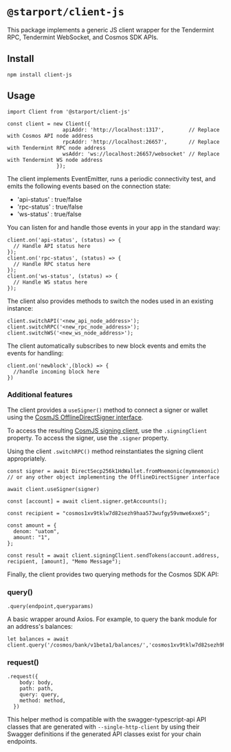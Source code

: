 # `@starport/client-js`

This package implements a generic JS client wrapper for the Tendermint RPC, Tendermint WebSocket, and Cosmos SDK APIs.

## Install

```
npm install client-js
```
## Usage

```
import Client from '@starport/client-js'

const client = new Client({
                  apiAddr: 'http://localhost:1317',        // Replace with Cosmos API node address
                  rpcAddr: 'http://localhost:26657',       // Replace with Tendermint RPC node address
                  wsAddr: 'ws://localhost:26657/websocket' // Replace with Tendermint WS node address
                });

```

The client implements EventEmitter, runs a periodic connectivity test, and emits the following events based on the connection state:

* 'api-status' : true/false
* 'rpc-status' : true/false
* 'ws-status' : true/false

You can listen for and handle those events in your app in the standard way:

```
client.on('api-status', (status) => { 
  // Handle API status here
});
client.on('rpc-status', (status) => { 
  // Handle RPC status here
});
client.on('ws-status', (status) => { 
  // Handle WS status here
});
```

The client also provides methods to switch the nodes used in an existing instance:

```
client.switchAPI('<new_api_node_address>');
client.switchRPC('<new_rpc_node_address>');
client.switchWS('<new_ws_node_address>');
```

The client automatically subscribes to new block events and emits the events for handling:

```
client.on('newblock',(block) => {
  //handle incoming block here
})
```

### Additional features

The client provides a `useSigner()` method to connect a signer or wallet using the [CosmJS OfflineDirectSigner interface](https://cosmos.github.io/cosmjs/latest/proto-signing/interfaces/signer.offlinedirectsigner.html).

To access the resulting [CosmJS signing client](https://cosmos.github.io/cosmjs/latest/stargate/classes/signingstargateclient.signingstargateclient-1.html), use the `.signingClient` property. To access the signer, use the `.signer` property.

Using the client `.switchRPC()` method reinstantiates the signing client appropriately.

```
const signer = await DirectSecp256k1HdWallet.fromMnemonic(mymnemonic) // or any other object implementing the OfflineDirectSigner interface

await client.useSigner(signer)

const [account] = await client.signer.getAccounts();

const recipient = "cosmos1xv9tklw7d82sezh9haa573wufgy59vmwe6xxe5";

const amount = {
  denom: "uatom",
  amount: "1",
};

const result = await client.signingClient.sendTokens(account.address, recipient, [amount], "Memo Message");
```

Finally, the client provides two querying methods for the Cosmos SDK API:

### query()

`.query(endpoint,queryparams)` 

A basic wrapper around Axios. For example, to query the bank module for an address's balances: 

```
let balances = await client.query('/cosmos/bank/v1beta1/balances/','cosmos1xv9tklw7d82sezh9haa573wufgy59vmwe6xxe5');
```
### request()

```
.request({
    body: body,
    path: path,
    query: query,
    method: method,
  })
```

This helper method is compatible with the swagger-typescript-api API classes that are generated with `--single-http-client` by using their Swagger definitions if the generated API classes exist for your chain endpoints.
